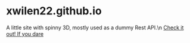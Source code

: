 # xwilen22.github.io
A little site with spinny 3D, mostly used as a dummy Rest API.\n
[Check it out! If you dare](https://xwilen22.github.io)
